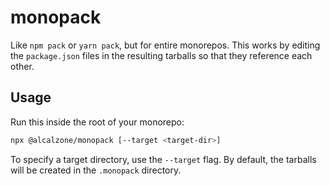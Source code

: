 # monopack

Like `npm pack` or `yarn pack`, but for entire monorepos.
This works by editing the `package.json` files in the resulting tarballs so that they reference each other.

## Usage

Run this inside the root of your monorepo:

```sh
npx @alcalzone/monopack [--target <target-dir>]
```

To specify a target directory, use the `--target` flag. By default, the tarballs will be created in the `.monopack` directory.
